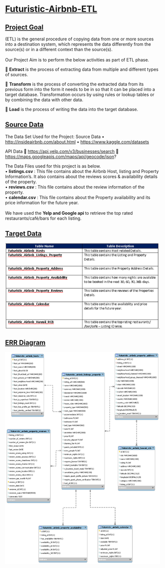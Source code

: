 # <ins> Futuristic-Airbnb-ETL </ins>

## <ins> Project Goal  </ins>

(ETL) is the general procedure of copying data from one or more sources into a destination system, which represents the data differently from the source(s) or in a different context than the source(s). <br> <br>
Our Project Aim is to perform the below activities as part of ETL phase.<br> 

	<b>Extract</b> is the process of extracting data from multiple and different types of sources. <br>

	<b>Transform</b> is the process of converting the extracted data from its previous form into the form it needs to be in so that it can be placed into a target database. Transformation occurs by using rules or lookup tables or by combining the data with other data. <br>

	<b>Load</b> is the process of writing the data into the target database. <br>

## <ins> Source Data </ins>

The Data Set Used for the Project:
	Source Data
•	http://insideairbnb.com/about.html
•	https://www.kaggle.com/datasets

API Data 
	https://api.yelp.com/v3/businesses/search
	https://maps.googleapis.com/maps/api/geocode/json?

The Data Files used for this project is as below.<br>
•	<b>listings.csv </b> : This file contains about the Airbnb Host, listing and Property Information’s. It also contains about the reviews scores & availability details of the property. <br>
•	<b> reviews.csv </b> : This file contains about the review information of the property. <br>
•	<b> calendar.csv </b> : This file contains about the Property availability and its price information for the future year. <br><br>
We have used the <b> Yelp and Google api </b> to retrieve the top rated restaurants/café/bars for each listing.

## <ins> Target Data </ins>
![Target_Table_Details](Target_Table_Details.PNG)

## <ins> ERR Diagram </ins>
![Futuristic_Airbnb_ERR_Diagram](Futuristic_Airbnb_ERR_Diagram.png)
